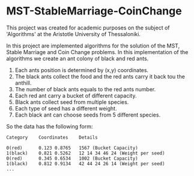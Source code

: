 # MST-StableMarriage-CoinChange
This project was created for academic purposes on the subject of 'Algorithms' at the Aristotle University of Thessaloniki.

In this project are implemented algorithms for the solution of the MST, Stable Marriage and Coin Change problems. In this implementation of the algorithms we create an ant colony of black and red ants.

1. Each ants position is determined by (x,y) coordinates.
2. The black ants collect the food and the red ants carry it back tou the anthill.
3. The number of black ants equals to the red ants number.
4. Each red ant carry a bucket of different capacity.
5. Black ants collect seed from multiple species.
6. Each type of seed has a different weight.
7. Each black ant can choose seeds from 5 different species.

So the data has the following form:
```
Category    Coordinates    Details

0(red)      0.123 0.8765   1567 (Bucket Capacity) 
1(black)    0.821 0.5262   12 14 34 46 24 (Weight per seed) 
0(red)      0.345 0.6534   1002 (Bucket Capacity) 
1(black)    0.812 0.9134   42 44 24 26 14 (Weight per seed) 
...
```
